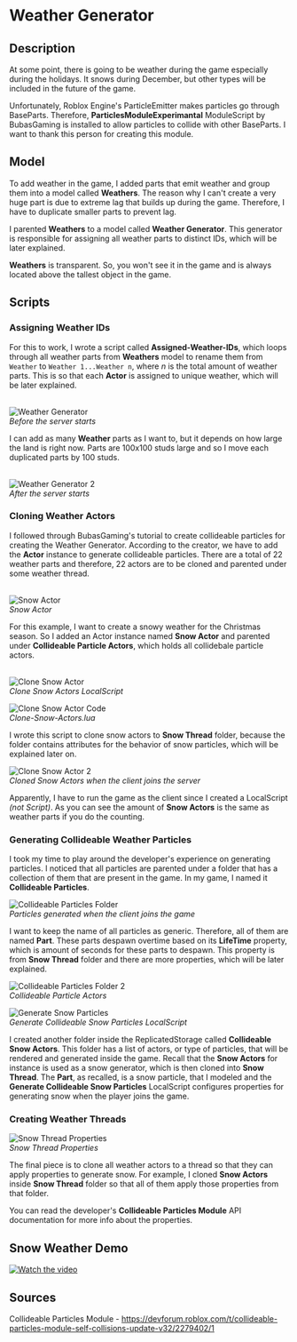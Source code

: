 # Weather Generator

## Description

At some point, there is going to be weather during the game especially during the holidays. It snows during December, but other types will be included in the future of the game.

Unfortunately, Roblox Engine's ParticleEmitter makes particles go through BaseParts. Therefore, **ParticlesModuleExperimantal** ModuleScript by BubasGaming is installed to allow particles to collide with other BaseParts. I want to thank this person for creating this module.

## Model

To add weather in the game, I added parts that emit weather and group them into a model called **Weathers**. The reason why I can't create a very huge part is due to extreme lag that builds up during the game. Therefore, I have to duplicate smaller parts to prevent lag.

I parented **Weathers** to a model called **Weather Generator**. This generator is responsible for assigning all weather parts to distinct IDs, which will be later explained.

**Weathers** is transparent. So, you won't see it in the game and is always located above the tallest object in the game.

## Scripts

### Assigning Weather IDs

For this to work, I wrote a script called **Assigned-Weather-IDs**, which loops through all weather parts from **Weathers** model to rename them from <code>Weather</code> to <code>Weather 1...Weather n</code>, where *n* is the total amount of weather parts. This is so that each **Actor** is assigned to unique weather, which will be later explained. <br><br>

![Weather Generator](../Screenshots/weather-generator.png)
<br>*Before the server starts*

I can add as many **Weather** parts as I want to, but it depends on how large the land is right now. Parts are 100x100 studs large and so I move each duplicated parts by 100 studs. <br><br>

![Weather Generator 2](../Screenshots/weather-generator-2.png)
<br>*After the server starts*

### Cloning Weather Actors

I followed through BubasGaming's tutorial to create collideable particles for creating the Weather Generator. According to the creator, we have to add the **Actor** instance to generate collideable particles. There are a total of 22 weather parts and therefore, 22 actors are to be cloned and parented under some weather thread. <br><br>

![Snow Actor](../Screenshots/snow-actor.png)
<br>*Snow Actor*

For this example, I want to create a snowy weather for the Christmas season. So I added an Actor instance named **Snow Actor** and parented under **Collideable Particle Actors**, which holds all collidebale particle actors. <br><br>

![Clone Snow Actor](../Screenshots/clone-snow-actors.png)
<br>*Clone Snow Actors LocalScript*

![Clone Snow Actor Code](../Screenshots/clone-snow-actors-code.png)
<br>*Clone-Snow-Actors.lua*

I wrote this script to clone snow actors to **Snow Thread** folder, because the folder contains attributes for the behavior of snow particles, which will be explained later on.

![Clone Snow Actor 2](../Screenshots/clone-snow-actors-2.png)
<br>*Cloned Snow Actors when the client joins the server*

Apparently, I have to run the game as the client since I created a LocalScript *(not Script)*. As you can see the amount of **Snow Actors** is the same as weather parts if you do the counting.

### Generating Collideable Weather Particles

I took my time to play around the developer's experience on generating particles. I noticed that all particles are parented under a folder that has a collection of them that are present in the game. In my game, I named it **Collideable Particles**. 

![Collideable Particles Folder](../Screenshots/collideable-particles-folder.png)
<br>*Particles generated when the client joins the game*

I want to keep the name of all particles as generic. Therefore, all of them are named **Part**. These parts despawn overtime based on its **LifeTime** property, which is amount of seconds for these parts to despawn. This property is from **Snow Thread** folder and there are more properties, which will be later explained.

![Collideable Particles Folder 2](../Screenshots/collideable-particles-folder-2.png)
<br>*Collideable Particle Actors*

![Generate Snow Particles](../Screenshots/generate-snow-particles.png)
<br>*Generate Collideable Snow Particles LocalScript*

I created another folder inside the ReplicatedStorage called **Collideable Snow Actors**. This folder has a list of actors, or type of particles, that will be rendered and generated inside the game. Recall that the **Snow Actors** for instance is used as a snow generator, which is then cloned into **Snow Thread**. The **Part**, as recalled, is a snow particle, that I modeled and the **Generate Collideable Snow Particles** LocalScript configures properties for generating snow when the player joins the game. 

### Creating Weather Threads

![Snow Thread Properties](../Screenshots/snow-thread-properties.png)
<br>*Snow Thread Properties*

The final piece is to clone all weather actors to a thread so that they can apply properties to generate snow. For example, I cloned **Snow Actors** inside **Snow Thread** folder so that all of them apply those properties from that folder. 

You can read the developer's **Collideable Particles Module** API documentation for more info about the properties.

## Snow Weather Demo

[![Watch the video](https://img.youtube.com/vi/1YowiFbioWg/hqdefault.jpg)](https://www.youtube.com/embed/1YowiFbioWg)

## Sources

Collideable Particles Module - https://devforum.roblox.com/t/collideable-particles-module-self-collisions-update-v32/2279402/1